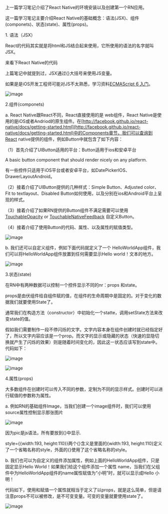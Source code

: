 上一篇学习笔记介绍了React Native的环境安装以及创建第一个RN应用。

这一篇学习笔记主要介绍React Native的基础概念：语法(JSX)、组件(componets)、状态(state)、属性(props)。

1\. 语法（JSX）

React的代码其实就是将html和JS结合起来使用，它所使用的语法的名字就叫JSX。

来看下React Native的代码

上篇笔记中就提到过，JSX通过{}大括号来使用JS变量。

如果是是iOS开发工程师可能对JS不太熟悉，学习资料[ECMAScript 6 入门](https://link.zhihu.com/?target=http%3A//es6.ruanyifeng.com/)。

![image](http://upload-images.jianshu.io/upload_images/12092998-e85dd974d61eacd4?imageMogr2/auto-orient/strip%7CimageView2/2/w/1240)


2.组件(componets)

a. React Native跟React不同，React直接使用的是 web组件，React Native是使用的是iOS或者Andriod的原生组件。在[http://facebook.github.io/react-native/docs/getting-started.html](http://facebook.github.io/react-native/docs/getting-started.html)中的Components章节，我们可以查询到React native提供的组件，例如Button中就包含了如下内容：

（1）首先介绍了UIButton适用的平台：Button适用于ios和安卓平台

A basic button component that should render nicely on any platform. 

有一些控件只适用于iOS平台或者安卓平台，如DatePickerIOS、DrawerLayoutAndroid。

（2）接着介绍了UIButton提供的几种样式：Simple Button、Adjusted color、Fit to textlayout、Disabled Button如何使用，以及分别在ios和Android平台上呈现的样式。

（3）接着介绍了如果RN提供的Button组件不满足需要可以使用[TouchableOpacity](http://facebook.github.io/react-native/docs/touchableopacity.html) or [TouchableNativeFeedback](http://facebook.github.io/react-native/docs/touchablenativefeedback.html) 自定义Button。

（4）接着介绍了使用Button的代码、属性、以及属性的赋值类型。

![image](http://upload-images.jianshu.io/upload_images/12092998-440e5ec890078ae5?imageMogr2/auto-orient/strip%7CimageView2/2/w/1240)

b. 我们还可以自定义组件，例如下面代码就定义了一个 HelloWorldApp组件，我们可以将HelloWorldApp组件放置到任何需要显示Hello world！文本的地方。

![image](http://upload-images.jianshu.io/upload_images/12092998-54df450af1d37da4?imageMogr2/auto-orient/strip%7CimageView2/2/w/1240)

3.状态(state)

在RN中有两种数据可以控制一个控件显示不同的nr：props 和state。

props是由伏组件给自组件赋的值，在组件的生命周期中是固定的。对于变化的数据我们就要使用State了。

通常我们在构造方法（constructor）中初始化一个statte，调用setState方法来改变state的值。

假如我们需要制作一段不停闪烁的文字。文字内容本身在组件创建时就已经指定好了，所以文字内容应该是一个prop。而文字的显示或隐藏的状态（快速的显隐切换就产生了闪烁的效果）则是随着时间变化的，因此这一状态应该写到state中。代码如下：

![image](http://upload-images.jianshu.io/upload_images/12092998-c6a21b9518b06ebe?imageMogr2/auto-orient/strip%7CimageView2/2/w/1240)

![image](http://upload-images.jianshu.io/upload_images/12092998-16b9c47e43aa881f?imageMogr2/auto-orient/strip%7CimageView2/2/w/1240)

4.属性(props)

大多数组件在创建时可以传入不同的参数，定制为不同的显示样式。创建时可以进行赋值的参数称为属性。

a. 例如RN的基础组件Image，当我们创建一个image组件时，我们可以使用source属性控制显示那张图片

![image](http://upload-images.jianshu.io/upload_images/12092998-62411a0aaf69318d?imageMogr2/auto-orient/strip%7CimageView2/2/w/1240)

因为pic是js语法，所有要放到{}中显示.  

style={{width:193, height:110}}两个{}含义是里面的{width:193, height:110}定义了一个省略名称的style，外面的{}使用了这个省略名称的style。

b. 我们也可以为自定义的组件添加属性，例如上面的HelloWorldApp组件，只是固定显示Hello World！如果我们给这个组件添加一个属性 name，当我们在父组件中为HelloWorldApp组件的name属性赋值为“小明”时，就可以显示成Hello 小明！

代码如下，使用和赋值一个属性就相当于定义了以props，就是这么简单，但是请注意props不可以被修改，是不可变变量。可变的变量就要使用state了。

![image](http://upload-images.jianshu.io/upload_images/12092998-2996cb746aff55aa?imageMogr2/auto-orient/strip%7CimageView2/2/w/1240)
